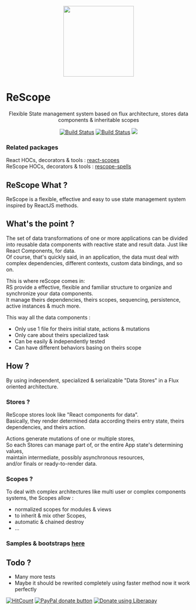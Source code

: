
<p align="center"><img  width="192" src ="https://github.com/rScopes/rescope/raw/master/doc/assets/logo.svg?sanitize=true" /></p>

<p align="center" style="font-size:25px"><b>

# ReScope

</b></p>
<p align="center">Flexible State management system based on flux architecture, stores data components & inheritable scopes
</p>

<p align="center"><a href="https://travis-ci.org/rscopes/rescope">
<img src="https://travis-ci.org/rscopes/rescope.svg?branch=master" alt="Build Status" /></a>
<a href="https://www.npmjs.com/package/rescope">
<img src="https://img.shields.io/npm/v/rescope.svg" alt="Build Status" /></a>
<img src="https://img.shields.io/badge/contributions-welcome-brightgreen.svg?style=flat" />


</p>

### Related packages

React HOCs, decorators & tools   : [react-scopes](https://github.com/rscopes/react-scopes)<br>
ReScope HOCs, decorators & tools : [rescope-spells](https://github.com/rscopes/rescope-spells)<br>

## ReScope What ?

ReScope is a flexible, effective and easy to use state management system inspired by ReactJS methods.

## What's the point ?

The set of data transformations of one or more applications can be divided into reusable data components with reactive state and result data.
Just like React Components, for data. <br/>
Of course, that's quickly said, in an application, the data must deal with complex dependencies, different contexts, custom data bindings, and so on. <br/>

This is where reScope comes in: <br/>
RS provide a effective, flexible and familiar structure to organize and synchronize your data components. <br/>
It manage theirs dependencies, theirs scopes, sequencing, persistence, active instances & much more.

This way all the data components :

- Only use 1 file for theirs initial state, actions & mutations
- Only care about theirs specialized task
- Can be easily & independently tested
- Can have different behaviors basing on theirs scope

## How ?

By using independent, specialized & serializable "Data Stores" in a Flux oriented architecture.

### Stores ?

ReScope stores look like "React components for data".<br>
Basically, they render determined data according theirs entry state, theirs dependencies, and theirs action.<br>

Actions generate mutations of one or multiple stores,<br>
So each Stores can manage part of, or the entire App state's determining values,<br>
maintain intermediate, possibly asynchronous resources,<br>
and/or finals or ready-to-render data.

### Scopes ?

To deal with complex architectures like multi user or complex components systems, the Scopes allow :
- normalized scopes for modules & views
- to inherit & mix other Scopes,
- automatic & chained destroy
- ...

### Samples & bootstraps [here](https://github.com/rScopes/rescope-samples)

## Todo ?

- Many more tests
- Maybe it should be rewrited completely using faster method now it work perfectly

[![HitCount](http://hits.dwyl.io/caipilabs/Caipilabs/rescope.svg)](http://hits.dwyl.io/caipilabs/Caipilabs/rescope)
<span class="badge-paypal"><a href="https://www.paypal.com/cgi-bin/webscr?cmd=_s-xclick&hosted_button_id=VWKR3TWQ2U2AC" title="Donate to this project using Paypal"><img src="https://img.shields.io/badge/paypal-donate-yellow.svg" alt="PayPal donate button" /></a></span>
<a href="https://liberapay.com/n8tz/donate"><img alt="Donate using Liberapay" src="https://liberapay.com/assets/widgets/donate.svg"></a>

